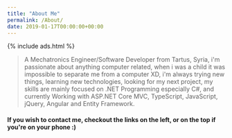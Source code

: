 ```yaml
---
title: "About Me"
permalink: /About/
date: 2019-01-17T00:00:00+00:00
---
```


{% include ads.html %}

>A Mechatronics Engineer/Software Developer from Tartus, Syria, i'm passionate about anything computer related,
when i was a child it was impossible to separate me from a computer XD, i'm always trying new things, learning new technologies, looking for my next project, my skills are mainly focused on .NET Programming especially C#, and currently Working with ASP.NET Core MVC, TypeScript, JavaScript, jQuery, Angular and Entity Framework.

#### If you wish to contact me, checkout the links on the left, or on the top if you're on your phone :)
